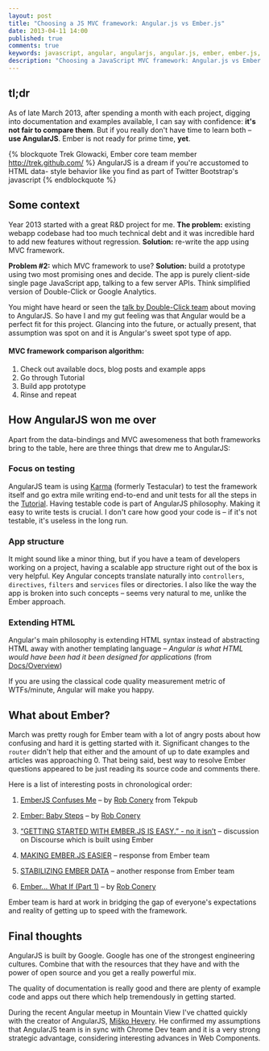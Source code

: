 ```yaml
---
layout: post
title: "Choosing a JS MVC framework: Angular.js vs Ember.js"
date: 2013-04-11 14:00
published: true
comments: true
keywords: javascript, angular, angularjs, angular.js, ember, ember.js, MVC, framework, js, web components
description: "Choosing a JavaScript MVC framework: Angular.js vs Ember.js"
---
```


## tl;dr
As of late March 2013, after spending a month with each project, digging into documentation and examples available, I can say with confidence: **it's not fair to compare them**. But if you really don't have time to learn both – **use AngularJS**. Ember is not ready for prime time, **yet**.

{% blockquote Trek Glowacki, Ember core team member http://trek.github.com/ %}
AngularJS is a dream if you're accustomed to HTML data- style behavior like you find as part of Twitter Bootstrap's javascript
{% endblockquote %}

## Some context

Year 2013 started with a great R&D project for me.
**The problem:** existing webapp codebase had too much technical debt and it was incredible hard to add new features without regression. **Solution:** re-write the app using MVC framework.

**Problem #2:** which MVC framework to use? **Solution:** build a prototype using two most promising ones and decide. The app is purely client-side single page JavaScript app, talking to a few server APIs. Think simplified version of Double-Click or Google Analytics.

You might have heard or seen the [talk by Double-Click team](http://www.youtube.com/watch?v=oJoAnVRIVQo) about moving to AngularJS.
So have I and my gut feeling was that Angular would be a perfect fit for this project. Glancing into the future, or actually present, that assumption was spot on and it is Angular's sweet spot type of app.

#### MVC framework comparison algorithm:

1. Check out available docs, blog posts and example apps
1. Go through Tutorial
1. Build app prototype
1. Rinse and repeat

## How AngularJS won me over

Apart from the data-bindings and MVC awesomeness that both frameworks bring to the table, here are three things that drew me to AngularJS:

### Focus on testing

AngularJS team is using [Karma](http://karma-runner.github.io/) (formerly Testacular) to test the framework itself and go extra mile writing end-to-end and unit tests for all the steps in the [Tutorial](http://docs.angularjs.org/tutorial). Having testable code is part of AngularJS philosophy. Making it easy to write tests is crucial. I don't care how good your code is – if it's not testable, it's useless in the long run.

### App structure

It might sound like a minor thing, but if you have a team of developers working on a project, having a scalable app structure right out of the box is very helpful. Key Angular concepts translate naturally into ```controllers```, ```directives```, ```filters``` and ```services``` files or directories. I also like the way the app is broken into such concepts – seems very natural to me, unlike the Ember approach.

### Extending HTML

Angular's main philosophy is extending HTML syntax instead of abstracting HTML away with another templating language – *Angular is what HTML would have been had it been designed for applications* (from [Docs/Overview](http://docs.angularjs.org/guide/overview))

If you are using the classical code quality measurement metric of WTFs/minute, Angular will make you happy.

## What about Ember?

March was pretty rough for Ember team with a lot of angry posts about how confusing and hard it is getting started with it. Significant changes to the ```router``` didn't help that either and the amount of up to date examples and articles was approaching 0. That being said, best way to resolve Ember questions appeared to be just reading its source code and comments there.

Here is a list of interesting posts in chronological order:

1. [EmberJS Confuses Me](http://wekeroad.com/2013/03/06/ember-confuses-me) – by [Rob Conery](https://twitter.com/robconery) from Tekpub

1. [Ember: Baby Steps](http://wekeroad.com/2013/03/20/ember-baby-steps) – by [Rob Conery](https://twitter.com/robconery)

1. [“GETTING STARTED WITH EMBER.JS IS EASY.” - no it isn’t](http://discuss.emberjs.com/t/getting-started-with-ember-js-is-easy-no-it-isn-t/559) – discussion on Discourse which is built using Ember

1. [MAKING EMBER.JS EASIER](http://emberjs.com/blog/2013/03/21/making-ember-easier.html) – response from Ember team

1. [STABILIZING EMBER DATA](http://emberjs.com/blog/2013/03/22/stabilizing-ember-data.html) – another response from Ember team

1. [Ember... What If (Part 1)](http://wekeroad.com/2013/03/23/ember-what-if-part-1) – by [Rob Conery](https://twitter.com/robconery)

Ember team is hard at work in bridging the gap of everyone's expectations and reality of getting up to speed with the framework.

## Final thoughts

AngularJS is built by Google. Google has one of the strongest engineering cultures. Combine that with the resources that they have and with the power of open source and you get a really powerful mix.

The quality of documentation is really good and there are plenty of example code and apps out there which help tremendously in getting started.

During the recent Angular meetup in Mountain View I've chatted quickly with the creator of AngularJS, [Miško Hevery](http://twitter.com/mhevery). He confirmed my assumptions that AngularJS team is in sync with Chrome Dev team and it is a very strong strategic advantage, considering interesting advances in Web Components.
